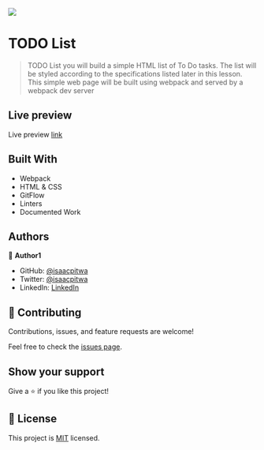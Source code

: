 ![](https://img.shields.io/badge/Microverse-blueviolet)

# TODO List

> TODO List you will build a simple HTML list of To Do tasks. The list will be styled according to the specifications listed later in this lesson. This simple web page will be built using webpack and served by a webpack dev server

## Live preview

Live preview [link](https://isaacpitwa.github.io/my-portfolio/)

## Built With

- Webpack
- HTML & CSS
- GitFlow
- Linters
- Documented Work



## Authors

👤 **Author1**

- GitHub: [@isaacpitwa](https://github.com/isaacpitwa)
- Twitter: [@isaacpitwa](https://twitter.com/isaacpitwa)
- LinkedIn: [LinkedIn](https://linkedin.com/in/isaac-pitwa)


## 🤝 Contributing

Contributions, issues, and feature requests are welcome!

Feel free to check the [issues page](../../issues/).

## Show your support

Give a ⭐️ if you like this project!


## 📝 License

This project is [MIT](./MIT.md) licensed.
